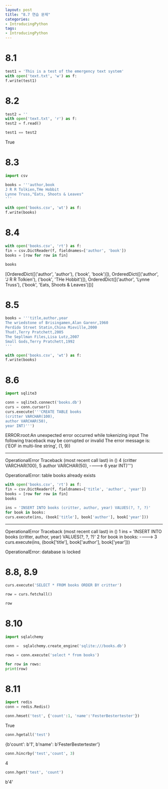 ```yaml
---
layout: post
title: "8.7 연습 문제"
categories:
- IntroducingPython
tags:
- IntroducingPython
---
```


# 8.1
```python
test1 = 'This is a test of the emergency text system'
with open('text.txt', 'w') as f:
f.write(test1)
```
# 8.2
```python
test2 = ''
with open('text.txt', 'r') as f:
test2 = f.read()
```
```python
test1 == test2
```
True
# 8.3
```python
import csv
```
```python
books = '''author,book
J R R Tolkien,THe Hobbit
Lynne Truss,"Eats, Shoots & Leaves"
'''
```
```python
with open('books.csv', 'wt') as f:
f.write(books)
```
# 8.4
```python
with open('books.csv', 'rt') as f:
fin = csv.DictReader(f, fieldnames=['author', 'book'])    
books = [row for row in fin]
```
```python
books
```
[OrderedDict([('author', 'author'), ('book', 'book')]),
OrderedDict([('author', 'J R R Tolkien'), ('book', 'THe Hobbit')]),
OrderedDict([('author', 'Lynne Truss'), ('book', 'Eats, Shoots & Leaves')])]
# 8.5 
```python
books = '''title,author,year
The wriedstone of Brisingamen,Alan Garenr,1960
Perdido Street Statin,China Mieville,2000
Thud!,Terry Pratchett,2005
The Sepllman Files,Lisa Lutz,2007
Small Gods,Terry Pratchett,1992
'''
```
```python
with open('books.csv', 'wt') as f:
f.write(books)
```
# 8.6 
```python
import sqlite3
```
```python
conn = sqlite3.connect('books.db')
curs = conn.cursor()
curs.execute('''CREATE TABLE books
(critter VARCHAR(100),
author VARCHAR(50),
year INT)''')
```
ERROR:root:An unexpected error occurred while tokenizing input
The following traceback may be corrupted or invalid
The error message is: ('EOF in multi-line string', (1, 9))
                                                          
---------------------------------------------------------------------
OperationalError                    Traceback (most recent call last)
<ipython-input-89-3b86fad18641> in <module>()
4 (critter VARCHAR(100),
5 author VARCHAR(50),
----> 6 year INT)''')
                                                                                                  
OperationalError: table books already exists
```python
with open('books.csv', 'rt') as f:
fin = csv.DictReader(f, fieldnames=['title', 'author', 'year'])    
books = [row for row in fin]
books
```
```python
ins = 'INSERT INTO books (critter, author, year) VALUES(?, ?, ?)'
for book in books:
curs.execute(ins, (book['title'], book['author'], book['year']))
```
---------------------------------------------------------------------
OperationalError                    Traceback (most recent call last)
<ipython-input-101-f2cc359ade70> in <module>()
1 ins = 'INSERT INTO books (critter, author, year) VALUES(?, ?, ?)'
2 for book in books:
----> 3     curs.execute(ins, (book['title'], book['author'], book['year']))
                                                                                                                                                          
OperationalError: database is locked
# 8.8, 8.9
```python
curs.execute('SELECT * FROM books ORDER BY critter')
```
```python
row = curs.fetchall()
```
```python
row
```
# 8.10
```python
import sqlalchemy
```
```python
conn =  sqlalchemy.create_engine('sqlite:///books.db')
```
```python
rows = conn.execute('select * from books')
```
```python
for row in rows:
print(row)

```
# 8.11
```python
import redis
conn = redis.Redis()
```
```python
conn.hmset('test', {'count':1, 'name':'FesterBestertester'})
```
True
```python
conn.hgetall('test')
```
{b'count': b'1', b'name': b'FesterBestertester'}
```python
conn.hincrby('test','count', 3)
```
4
```python
conn.hget('test', 'count')
```
b'4'
